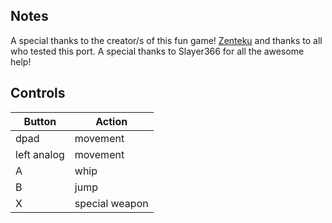 ## Notes

A special thanks to the creator/s of this fun game! [Zenteku](https://zenteku.itch.io/demon-slayer)
and thanks to all who tested this port. A special thanks to Slayer366 for all the awesome help!

## Controls

| Button | Action |
|--|--| 
|dpad|movement|
|left analog|movement|
|A|whip|
|B|jump|
|X|special weapon|


